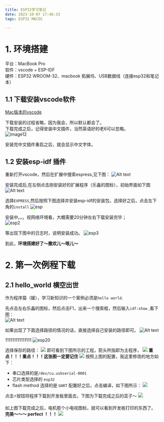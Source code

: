 ```yaml
---
title: ESP32学习笔记
date: 2023-10-07 17:46:33
tags: ESP32 MACOS

---
```


# 1. 环境搭建
平台：MacBook Pro   
软件：vscode + ESP-IDF  
硬件：ESP32 WROOM-32、macbook 拓展坞、USB数据线（连接esp32和笔记本）    
<!-- more -->	

## 1.1 下载安装vscode软件

[Mac版本的vscode](https://code.visualstudio.com/sha/download?build=stable&os=cli-darwin-arm64)

下载安装的过程省略，因为我会，所以默认都会了。  
下载完成之后，记得安装中文插件，当然英语好的老6可以忽略。	
![image12](image-12.png)

安装完中文插件重启之后，就会显示中文字体。

## 1.2 安装esp-idf 插件
重新打开vscode，然后在扩展中搜索espress,见下图：
![Alt text](image-13.png)


安装完成后,在左侧点击刚安装好的扩展程序（乐鑫的图标），初始界面如下图
![Alt text](esp1.png)

选择`EXPRESS`,然后按照下图选择并安装esp-idf的安装包，选择好之后，点击左下角的`install`
![esp](esp13.png)

安装中。。。视网络环境看，大概需要20分钟左右下载安装完毕；  
![esp2](esp14.png)

等出现下图中的日志时，说明安装成功。
![esp3](esp15.png)

到此，**环境搭建好了～撒欢儿～哏儿～**

# 2. 第一次例程下载
## 2.1 hello_world 横空出世
作为程序猿（媛），学习新知识的一个案例必须是`hello world`.

先点击左右乐鑫的图标，然后点击F1，出来一个搜索框，然后输入`idf:show` ,看下图：  
![Alt text](image-15.png)

如果出现了下面选择路径的情况的话，直接选择自己安装的路径即可。
![Alt text](image-16.png)

111111111111111
![esp20](eps20.png)

选择保存的路径：
![](esp21.png)
即可看到下图所示的工程，箭头所指即为主程序，
![](esp231.png)
**重点！！！重点！！！这张图一定要记住**
![](eps24.png)
按照上图的配置，我这里修改的地方如下：
- 串口选择的是`/dev/cu.usbserial-0001`
- 芯片类型选择的 `esp32`
- flash method 选择的是 `UART`
配置好之后，点击编译，如下图所示：
![](eps25.png)

点击⚡️按钮将程序下载到开发板里面去，下图为下载完成之后的亚子～
![](esp26.png)

如上图下载完成之后，电机那个小电视图标，就可以看到开发板打印的东西了。      
**完美～～～    perfect ！！！**
![](esp27.png)
